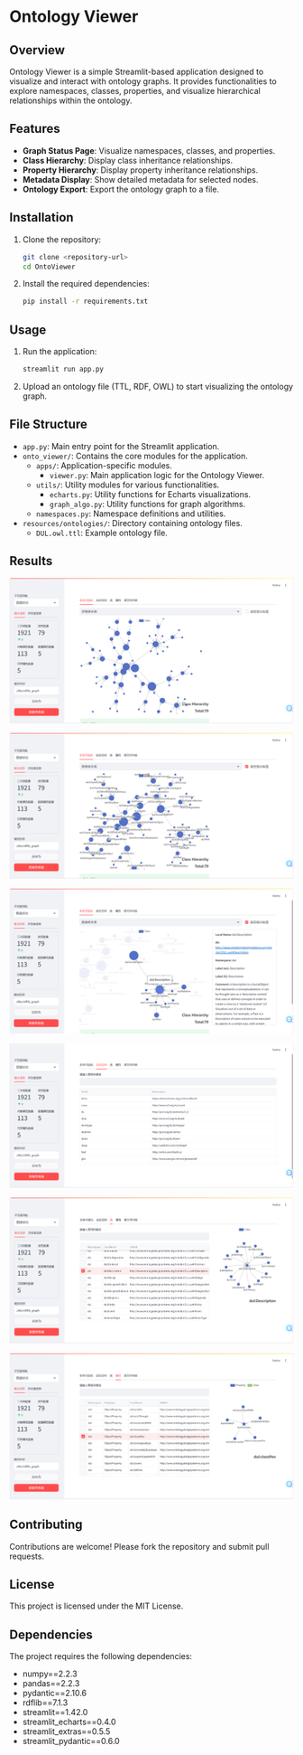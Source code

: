 # Ontology Viewer

## Overview
Ontology Viewer is a simple Streamlit-based application designed to visualize and interact with ontology graphs. It provides functionalities to explore namespaces, classes, properties, and visualize hierarchical relationships within the ontology.

## Features
- **Graph Status Page**: Visualize namespaces, classes, and properties.
- **Class Hierarchy**: Display class inheritance relationships.
- **Property Hierarchy**: Display property inheritance relationships.
- **Metadata Display**: Show detailed metadata for selected nodes.
- **Ontology Export**: Export the ontology graph to a file.

## Installation
1. Clone the repository:
    ```sh
    git clone <repository-url>
    cd OntoViewer
    ```

2. Install the required dependencies:
    ```sh
    pip install -r requirements.txt
    ```

## Usage
1. Run the application:
    ```sh
    streamlit run app.py
    ```

2. Upload an ontology file (TTL, RDF, OWL) to start visualizing the ontology graph.

## File Structure
- `app.py`: Main entry point for the Streamlit application.
- `onto_viewer/`: Contains the core modules for the application.
  - `apps/`: Application-specific modules.
    - `viewer.py`: Main application logic for the Ontology Viewer.
  - `utils/`: Utility modules for various functionalities.
    - `echarts.py`: Utility functions for Echarts visualizations.
    - `graph_algo.py`: Utility functions for graph algorithms.
  - `namespaces.py`: Namespace definitions and utilities.
- `resources/ontologies/`: Directory containing ontology files.
  - `DUL.owl.ttl`: Example ontology file.

## Results

![Main1](./resources//screenshots//main1.png)

![Main2](./resources//screenshots//main2.png)

![Main3](./resources//screenshots//main3.png)

![Namespaces](./resources//screenshots//namespaces.png)

![Class_Detail](./resources//screenshots//class_detail.png)

![Property_Detail](./resources//screenshots//property_detail.png)


## Contributing
Contributions are welcome! Please fork the repository and submit pull requests.

## License
This project is licensed under the MIT License.

## Dependencies
The project requires the following dependencies:
- numpy==2.2.3
- pandas==2.2.3
- pydantic==2.10.6
- rdflib==7.1.3
- streamlit==1.42.0
- streamlit_echarts==0.4.0
- streamlit_extras==0.5.5
- streamlit_pydantic==0.6.0
